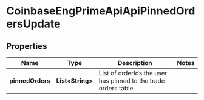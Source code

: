 
# CoinbaseEngPrimeApiApiPinnedOrdersUpdate

## Properties
Name | Type | Description | Notes
------------ | ------------- | ------------- | -------------
**pinnedOrders** | **List&lt;String&gt;** | List of orderIds the user has pinned to the trade orders table | 



